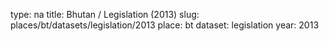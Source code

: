 type: na
title: Bhutan / Legislation (2013)
slug: places/bt/datasets/legislation/2013
place: bt
dataset: legislation
year: 2013
